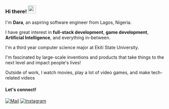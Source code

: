 ### Hi there! <img src="https://emojis.slackmojis.com/emojis/images/1536351075/4594/blob-wave.gif" width="25"/>

I'm **Dara**, an aspiring software engineer from Lagos, Nigeria.

I have great interest in **full-stack development**, **game development**, **Artificial Intelligence**, and everything in-between.

I'm a third year computer science major at Ekiti State University.

I'm fascinated by large-scale inventions and products that take things to the next level and impact people's lives!

Outside of work, I watch movies, play a lot of video games, and make tech-related videos

#### Let's connect!
[<img alt="Mail" src="https://img.shields.io/badge/Mail-%23000000.svg?&style=for-the-badge&logo=Mail.ru&logoColor=white" />](mailto:adebayooluwadarasimi1@gmail.com)
[<img alt="Instagram" src="https://img.shields.io/badge/Instagram-%23E4405F.svg?&style=for-the-badge&logo=Instagram&logoColor=white" />](https://ig.me/m/daraoncho)

<!--
**daraoncho/daraoncho** is a ✨ _special_ ✨ repository because its `README.md` (this file) appears on your GitHub profile.

Here are some ideas to get you started:

- 🔭 I’m currently working on ...
- 🌱 I’m currently learning ...
- 👯 I’m looking to collaborate on ...
- 🤔 I’m looking for help with ...
- 💬 Ask me about ...
- 📫 How to reach me: ...
- 😄 Pronouns: ...
- ⚡ Fun fact: ...
-->
